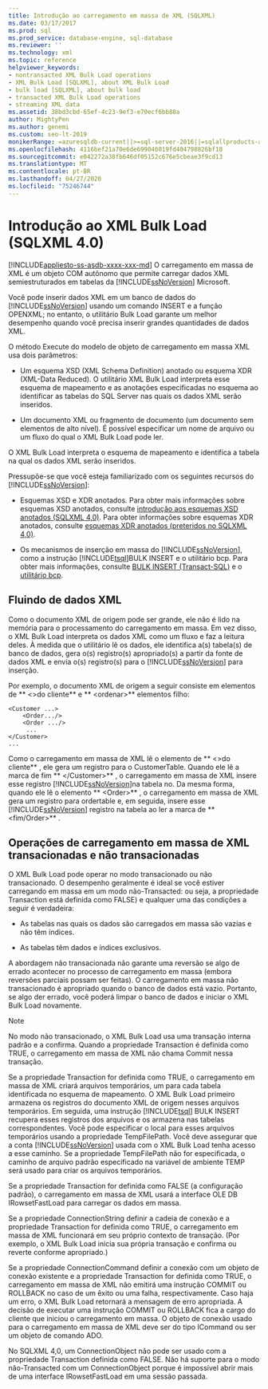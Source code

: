 ```yaml
---
title: Introdução ao carregamento em massa de XML (SQLXML)
ms.date: 03/17/2017
ms.prod: sql
ms.prod_service: database-engine, sql-database
ms.reviewer: ''
ms.technology: xml
ms.topic: reference
helpviewer_keywords:
- nontransacted XML Bulk Load operations
- XML Bulk Load [SQLXML], about XML Bulk Load
- bulk load [SQLXML], about bulk load
- transacted XML Bulk Load operations
- streaming XML data
ms.assetid: 38bd3cbd-65ef-4c23-9ef3-e70ecf6bb88a
author: MightyPen
ms.author: genemi
ms.custom: seo-lt-2019
monikerRange: =azuresqldb-current||>=sql-server-2016||=sqlallproducts-allversions||>=sql-server-linux-2017||=azuresqldb-mi-current
ms.openlocfilehash: 4116bef21a70e6de699046019fd404798826bf18
ms.sourcegitcommit: e042272a38fb646df05152c676e5cbeae3f9cd13
ms.translationtype: MT
ms.contentlocale: pt-BR
ms.lasthandoff: 04/27/2020
ms.locfileid: "75246744"
---
```

# <a name="introduction-to-xml-bulk-load-sqlxml-40"></a>Introdução ao XML Bulk Load (SQLXML 4.0)
[!INCLUDE[appliesto-ss-asdb-xxxx-xxx-md](../../../includes/appliesto-ss-asdb-xxxx-xxx-md.md)]
  O carregamento em massa de XML é um objeto COM autônomo que permite carregar dados XML semiestruturados em tabelas da [!INCLUDE[ssNoVersion](../../../includes/ssnoversion-md.md)] Microsoft.  
  
 Você pode inserir dados XML em um banco de dados do [!INCLUDE[ssNoVersion](../../../includes/ssnoversion-md.md)] usando um comando INSERT e a função OPENXML; no entanto, o utilitário Bulk Load garante um melhor desempenho quando você precisa inserir grandes quantidades de dados XML.  
  
 O método Execute do modelo de objeto de carregamento em massa XML usa dois parâmetros:  
  
-   Um esquema XSD (XML Schema Definition) anotado ou esquema XDR (XML-Data Reduced). O utilitário XML Bulk Load interpreta esse esquema de mapeamento e as anotações especificadas no esquema ao identificar as tabelas do SQL Server nas quais os dados XML serão inseridos.  
  
-   Um documento XML ou fragmento de documento (um documento sem elementos de alto nível). É possível especificar um nome de arquivo ou um fluxo do qual o XML Bulk Load pode ler.  
  
 O XML Bulk Load interpreta o esquema de mapeamento e identifica a tabela na qual os dados XML serão inseridos.  
  
 Pressupõe-se que você esteja familiarizado com os seguintes recursos do [!INCLUDE[ssNoVersion](../../../includes/ssnoversion-md.md)]:  
  
-   Esquemas XSD e XDR anotados. Para obter mais informações sobre esquemas XSD anotados, consulte [introdução aos esquemas XSD anotados &#40;SQLXML 4,0&#41;](../../../relational-databases/sqlxml/annotated-xsd-schemas/introduction-to-annotated-xsd-schemas-sqlxml-4-0.md). Para obter informações sobre esquemas XDR anotados, consulte [esquemas XDR anotados &#40;preteridos no SQLXML 4,0&#41;](../../../relational-databases/sqlxml/annotated-xsd-schemas/annotated-xdr-schemas-deprecated-in-sqlxml-4-0.md).  
  
-   Os mecanismos de inserção em massa do [!INCLUDE[ssNoVersion](../../../includes/ssnoversion-md.md)], como a instrução [!INCLUDE[tsql](../../../includes/tsql-md.md)]BULK INSERT e o utilitário bcp. Para obter mais informações, consulte [BULK INSERT &#40;Transact-SQL&#41;](../../../t-sql/statements/bulk-insert-transact-sql.md) e o [utilitário bcp](../../../tools/bcp-utility.md).  
  
## <a name="streaming-of-xml-data"></a>Fluindo de dados XML   
 Como o documento XML de origem pode ser grande, ele não é lido na memória para o processamento do carregamento em massa. Em vez disso, o XML Bulk Load interpreta os dados XML como um fluxo e faz a leitura deles. À medida que o utilitário lê os dados, ele identifica a(s) tabela(s) de banco de dados, gera o(s) registro(s) apropriado(s) a partir da fonte de dados XML e envia o(s) registro(s) para o [!INCLUDE[ssNoVersion](../../../includes/ssnoversion-md.md)] para inserção.  
  
 Por exemplo, o documento XML de origem a seguir consiste em elementos de ** \<>do cliente** e ** \<ordenar>** elementos filho:  
  
```  
<Customer ...>  
    <Order.../>  
    <Order .../>  
     ...  
</Customer>  
...  
```  
  
 Como o carregamento em massa de XML lê o elemento de ** \<>do cliente** , ele gera um registro para o CustomerTable. Quando ele lê a marca de fim ** \</Customer>** , o carregamento em massa de XML insere esse registro [!INCLUDE[ssNoVersion](../../../includes/ssnoversion-md.md)]na tabela no. Da mesma forma, quando ele lê o elemento ** \<Order>** , o carregamento em massa de XML gera um registro para ordertable e, em seguida, insere esse [!INCLUDE[ssNoVersion](../../../includes/ssnoversion-md.md)] registro na tabela ao ler a marca de ** \<fim/Order>** .  
  
## <a name="transacted-and-nontransacted-xml-bulk-load-operations"></a>Operações de carregamento em massa de XML transacionadas e não transacionadas  
 O XML Bulk Load pode operar no modo transacionado ou não transacionado. O desempenho geralmente é ideal se você estiver carregando em massa em um modo não-Transacted: ou seja, a propriedade Transaction está definida como FALSE) e qualquer uma das condições a seguir é verdadeira:  
  
-   As tabelas nas quais os dados são carregados em massa são vazias e não têm índices.  
  
-   As tabelas têm dados e índices exclusivos.  
  
 A abordagem não transacionada não garante uma reversão se algo de errado acontecer no processo de carregamento em massa (embora reversões parciais possam ser feitas). O carregamento em massa não transacionado é apropriado quando o banco de dados está vazio. Portanto, se algo der errado, você poderá limpar o banco de dados e iniciar o XML Bulk Load novamente.  
  
> [!NOTE]  
>  No modo não transacionado, o XML Bulk Load usa uma transação interna padrão e a confirma. Quando a propriedade Transaction é definida como TRUE, o carregamento em massa de XML não chama Commit nessa transação.  
  
 Se a propriedade Transaction for definida como TRUE, o carregamento em massa de XML criará arquivos temporários, um para cada tabela identificada no esquema de mapeamento. O XML Bulk Load primeiro armazena os registros do documento XML de origem nesses arquivos temporários. Em seguida, uma instrução [!INCLUDE[tsql](../../../includes/tsql-md.md)] BULK INSERT recupera esses registros dos arquivos e os armazena nas tabelas correspondentes. Você pode especificar o local para esses arquivos temporários usando a propriedade TempFilePath. Você deve assegurar que a conta [!INCLUDE[ssNoVersion](../../../includes/ssnoversion-md.md)] usada com o XML Bulk Load tenha acesso a esse caminho. Se a propriedade TempFilePath não for especificada, o caminho de arquivo padrão especificado na variável de ambiente TEMP será usado para criar os arquivos temporários.  
  
 Se a propriedade Transaction for definida como FALSE (a configuração padrão), o carregamento em massa de XML usará a interface OLE DB IRowsetFastLoad para carregar os dados em massa.  
  
 Se a propriedade ConnectionString definir a cadeia de conexão e a propriedade Transaction for definida como TRUE, o carregamento em massa de XML funcionará em seu próprio contexto de transação. (Por exemplo, o XML Bulk Load inicia sua própria transação e confirma ou reverte conforme apropriado.)  
  
 Se a propriedade ConnectionCommand definir a conexão com um objeto de conexão existente e a propriedade Transaction for definida como TRUE, o carregamento em massa de XML não emitirá uma instrução COMMIT ou ROLLBACK no caso de um êxito ou uma falha, respectivamente. Caso haja um erro, o XML Bulk Load retornará a mensagem de erro apropriada. A decisão de executar uma instrução COMMIT ou ROLLBACK fica a cargo do cliente que iniciou o carregamento em massa. O objeto de conexão usado para o carregamento em massa de XML deve ser do tipo ICommand ou ser um objeto de comando ADO.  
  
 No SQLXML 4,0, um ConnectionObject não pode ser usado com a propriedade Transaction definida como FALSE. Não há suporte para o modo não-Transacted com um ConnectionObject porque é impossível abrir mais de uma interface IRowsetFastLoad em uma sessão passada.  
  
  
